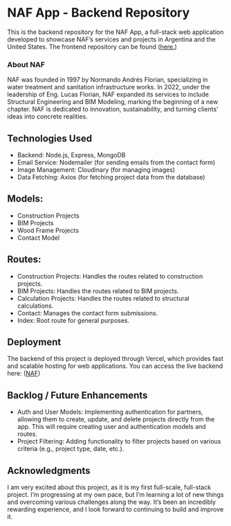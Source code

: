 # NAF App - Backend Repository
This is the backend repository for the NAF App, a full-stack web application developed to showcase NAF’s services and projects in Argentina and the United States. The frontend repository can be found ([here.](https://github.com/didonatodani/naf_front))

### About NAF
NAF was founded in 1997 by Normando Andrés Florian, specializing in water treatment and sanitation infrastructure works. In 2022, under the leadership of Eng. Lucas Florian, NAF expanded its services to include Structural Engineering and BIM Modeling, marking the beginning of a new chapter. NAF is dedicated to innovation, sustainability, and turning clients' ideas into concrete realities.

## Technologies Used
- Backend: Node.js, Express, MongoDB
- Email Service: Nodemailer (for sending emails from the contact form)
- Image Management: Cloudinary (for managing images)
- Data Fetching: Axios (for fetching project data from the database)

## Models:
- Construction Projects
- BIM Projects
- Wood Frame Projects
- Contact Model

## Routes:
- Construction Projects: Handles the routes related to construction projects.
- BIM Projects: Handles the routes related to BIM projects.
- Calculation Projects: Handles the routes related to structural calculations.
- Contact: Manages the contact form submissions.
- Index: Root route for general purposes.
  
## Deployment
The backend of this project is deployed through Vercel, which provides fast and scalable hosting for web applications. You can access the live backend here: ([NAF](https://naf-backend.vercel.app/api))

## Backlog / Future Enhancements
- Auth and User Models: Implementing authentication for partners, allowing them to create, update, and delete projects directly from the app. This will require creating user and authentication models and routes.
- Project Filtering: Adding functionality to filter projects based on various criteria (e.g., project type, date, etc.).

## Acknowledgments
I am very excited about this project, as it is my first full-scale, full-stack project. I’m progressing at my own pace, but I’m learning a lot of new things and overcoming various challenges along the way. It’s been an incredibly rewarding experience, and I look forward to continuing to build and improve it.
